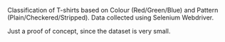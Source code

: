 Classification of T-shirts based on Colour (Red/Green/Blue) and Pattern (Plain/Checkered/Stripped). Data collected using Selenium Webdriver.

Just a proof of concept, since the dataset is very small.
